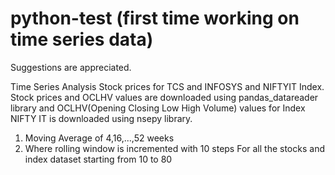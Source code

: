 # python-test (first time working on time series data)
Suggestions are appreciated.

Time Series Analysis
Stock prices for TCS and INFOSYS and NIFTYIT Index.
Stock prices and OCLHV values are downloaded using pandas_datareader library and OCLHV(Opening Closing Low High Volume) values for Index NIFTY IT is downloaded using nsepy library.


1) Moving Average of 4,16,...,52 weeks
2) Where rolling window is incremented with 10 steps
For all the stocks and index dataset starting from 10 to 80

